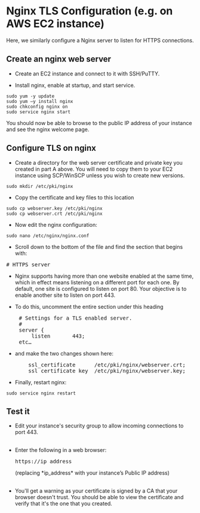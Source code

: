 # Nginx TLS Configuration (e.g. on AWS EC2 instance)

Here, we similarly configure a Nginx server to listen for HTTPS connections.

## Create an nginx web server

* Create an EC2 instance and connect to it with SSH/PuTTY. 

* Install nginx, enable at startup, and start service.
~~~
sudo yum -y update
sudo yum –y install nginx
sudo chkconfig nginx on
sudo service nginx start
~~~
You should now be able to browse to the public IP address of your instance and see the nginx welcome page.


## Configure TLS on nginx

* Create a directory for the web server certificate and private key you created in part A above. You will need to copy them to your EC2 instance using SCP/WinSCP unless you wish to create new versions.
~~~
sudo mkdir /etc/pki/nginx
~~~

* Copy the certificate and key files to this location 
~~~
sudo cp webserver.key /etc/pki/nginx
sudo cp webserver.crt /etc/pki/nginx
~~~

* Now edit the nginx configuration:
~~~
sudo nano /etc/nginx/nginx.conf
~~~

* Scroll down to the bottom of the file and find the section that begins with:
<pre>
# HTTPS server
</pre>

* Nginx supports having more than one website enabled at the same time, which in effect means listening on a different port for each one. By default, one site is configured to listen on port 80. Your objective is to enable another site to listen on port 443.

* To do this, uncomment the entire section under this heading 
<pre>
    # Settings for a TLS enabled server.
    #
    server {
        listen       443;
    etc…
</pre>

* and make the two changes shown here:
<pre>
       ssl_certificate      /etc/pki/nginx/webserver.crt;
       ssl_certificate_key  /etc/pki/nginx/webserver.key;
</pre>

* Finally, restart nginx:
~~~
sudo service nginx restart
~~~

## Test it

* Edit your instance's security group to allow incoming connections to port 443.<br><br>

* Enter the following in a web browser:
  <pre>https://ip_address</pre>    (replacing *ip_address* with your instance’s Public IP address)<br><br>
  
* You'll get a warning as your certificate is signed by a CA that your browser doesn't trust.  You should be able to view the certificate and verify that it's the one that you created.

